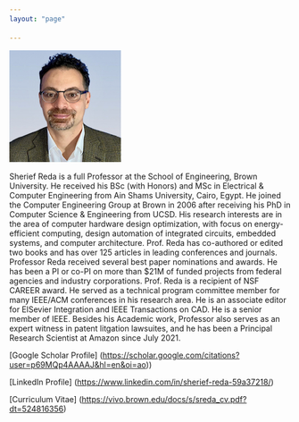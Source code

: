 ```yaml
---
layout: "page"

---
```




![](/members/sreda_mini.jpg)


Sherief Reda is a full Professor at the School of Engineering, Brown University. He received his BSc (with Honors) and MSc in Electrical & Computer Engineering from Ain Shams University, Cairo, Egypt. He joined the Computer Engineering Group at Brown in 2006 after receiving his PhD in Computer Science & Engineering from UCSD. His research interests are in the area of computer hardware design optimization, with focus on energy-efficient computing, design automation of integrated circuits, embedded systems, and computer architecture. Prof. Reda has co-authored or edited two books and has over 125 articles in leading conferences and journals. Professor Reda received several best paper nominations and awards. He has been a PI or co-PI on more than $21M of funded projects from federal agencies and industry corporations. Prof. Reda is a recipient of NSF CAREER award. He served as a technical program committee member for many IEEE/ACM conferences in his research area. He is an associate editor for ElSevier Integration and IEEE Transactions on CAD. He is a senior member of IEEE. Besides his Academic work, Professor also serves as an expert witness in patent litgation lawsuites, and he has been a Principal Research Scientist at Amazon since July 2021. 

[Google Scholar Profile] (https://scholar.google.com/citations?user=p69MQp4AAAAJ&hl=en&oi=ao))

[LinkedIn Profile] (https://www.linkedin.com/in/sherief-reda-59a37218/) 

[Curriculum Vitae] (https://vivo.brown.edu/docs/s/sreda_cv.pdf?dt=524816356)

